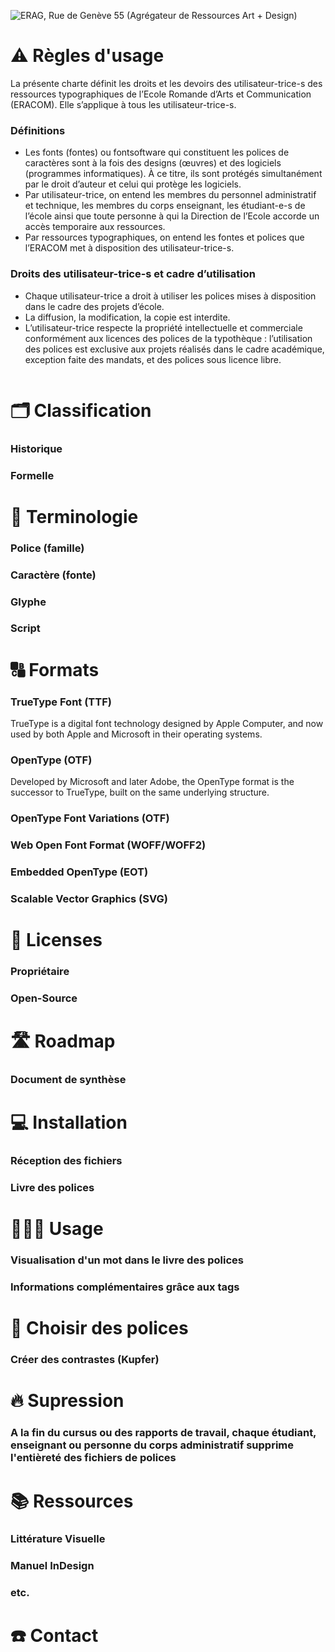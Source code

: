 ![ERAG, Rue de Genève 55 (Agrégateur de Ressources Art + Design)](http://eracom-typotheque.github.io/links/archives/ERAG_Rue_de_Geneve_55.jpg)

# ⚠️ Règles d'usage

La présente charte définit les droits et les devoirs des utilisateur-trice-s des ressources typographiques de l’Ecole Romande d’Arts et Communication (ERACOM). Elle s’applique à tous les utilisateur-trice-s.

### Définitions
- Les fonts (fontes) ou fontsoftware qui constituent les polices de caractères sont à la fois des designs (œuvres) et des logiciels (programmes informatiques). À ce titre, ils sont protégés simultanément par le droit d’auteur et celui qui protège les logiciels.
- Par utilisateur-trice, on entend les membres du personnel administratif et technique, les membres du corps enseignant, les étudiant-e-s de l’école ainsi que toute personne à qui la Direction de l’Ecole accorde un accès temporaire aux ressources.  
- Par ressources typographiques, on entend les fontes et polices que l’ERACOM met à disposition des utilisateur-trice-s.  

### Droits des utilisateur-trice-s et cadre d’utilisation
- Chaque utilisateur-trice a droit à utiliser les polices mises à disposition dans le cadre des projets d’école.  
- La diffusion, la modification, la copie est interdite.  
- L’utilisateur-trice respecte la propriété intellectuelle et commerciale conformément aux licences des polices de la typothèque : l’utilisation des polices est exclusive aux projets réalisés dans le cadre académique, exception faite des mandats, et des polices sous licence libre.  

![]()

# 🗂️ Classification

### Historique
### Formelle

# 🌈 Terminologie

### Police (famille)
### Caractère (fonte)
### Glyphe
### Script

# 🔠 Formats

### TrueType Font (TTF)
TrueType is a digital font technology designed by Apple Computer, and now used by both Apple and Microsoft in their operating systems.
### OpenType (OTF)
Developed by Microsoft and later Adobe, the OpenType format is the successor to TrueType, built on the same underlying structure.
### OpenType Font Variations  (OTF)
### Web Open Font Format (WOFF/WOFF2)
### Embedded OpenType (EOT)
### Scalable Vector Graphics (SVG)

# 🔗 Licenses

### Propriétaire
### Open-Source

# 🛣️ Roadmap

### Document de synthèse

# 💻 Installation

### Réception des fichiers
### Livre des polices

# 👩🏼‍💻 Usage

### Visualisation d'un mot dans le livre des polices
### Informations complémentaires grâce aux tags

# 🧩 Choisir des polices

### Créer des contrastes (Kupfer)

# 🔥 Supression

###  A la fin du cursus ou des rapports de travail, chaque étudiant, enseignant ou personne du corps administratif supprime l'entièreté des fichiers de polices

# 📚 Ressources

### Littérature Visuelle
### Manuel InDesign
### etc.

# ☎️ Contact

